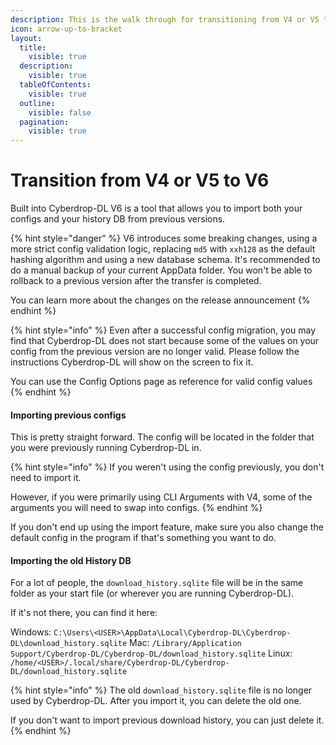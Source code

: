 ```yaml
---
description: This is the walk through for transitioning from V4 or V5 to V6
icon: arrow-up-to-bracket
layout:
  title:
    visible: true
  description:
    visible: true
  tableOfContents:
    visible: true
  outline:
    visible: false
  pagination:
    visible: true
---
```


# Transition from V4 or V5 to V6

Built into Cyberdrop-DL V6 is a tool that allows you to import both your configs and your history DB from previous versions.

{% hint style="danger" %}
V6 introduces some breaking changes, using a more strict config validation logic, replacing  `md5` with `xxh128` as the default hashing algorithm and using a new database schema. It's recommended to do a manual backup of your current AppData folder. You won't be able to rollback to a previous version after the transfer is completed.

You can learn more about the changes on the release announcement
{% endhint %}

{% hint style="info" %}
Even after a successful config migration, you may find that Cyberdrop-DL does not start because some of the values on your config from the previous version are no longer valid. Please follow the instructions Cyberdrop-DL will show on the screen to fix it.

You can use the Config Options page as reference for valid config values
{% endhint %}

#### Importing previous configs <a href="#importing-previous-configs" id="importing-previous-configs"></a>

This is pretty straight forward. The config will be located in the folder that you were previously running Cyberdrop-DL in.

{% hint style="info" %}
If you weren't using the config previously, you don't need to import it.

However, if you were primarily using CLI Arguments with V4, some of the arguments you will need to swap into configs.
{% endhint %}

If you don't end up using the import feature, make sure you also change the default config in the program if that's something you want to do.

#### Importing the old History DB <a href="#importing-the-old-history-db" id="importing-the-old-history-db"></a>

For a lot of people, the `download_history.sqlite` file will be in the same folder as your start file (or wherever you are running Cyberdrop-DL).

If it's not there, you can find it here:

Windows: `C:\Users\<USER>\AppData\Local\Cyberdrop-DL\Cyberdrop-DL\download_history.sqlite` Mac: `/Library/Application Support/Cyberdrop-DL/Cyberdrop-DL/download_history.sqlite` Linux: `/home/<USER>/.local/share/Cyberdrop-DL/Cyberdrop-DL/download_history.sqlite`

{% hint style="info" %}
The old `download_history.sqlite` file is no longer used by Cyberdrop-DL. After you import it, you can delete the old one.

If you don't want to import previous download history, you can just delete it.
{% endhint %}
